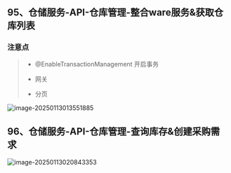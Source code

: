 ## 95、仓储服务-API-仓库管理-整合ware服务&获取仓库列表

### 注意点

> - @EnableTransactionManagement 开启事务
>
> - 网关
> - 分页

![image-20250113013551885](https://gitee.com/vurtnewk/typora-image/raw/master/images03/202501130135926.png)

## 96、仓储服务-API-仓库管理-查询库存&创建采购需求

![image-20250113020843353](https://gitee.com/vurtnewk/typora-image/raw/master/images03/202501130208414.png)